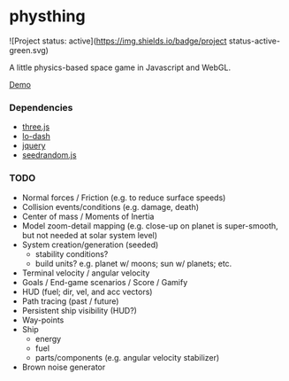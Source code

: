 physthing
=========

![Project status: active](https://img.shields.io/badge/project status-active-green.svg)

A little physics-based space game in Javascript and WebGL.

[Demo](https://jkiv.github.io/physthing/)

### Dependencies

* [three.js](https://threejs.org)
* [lo-dash](https://lodash.com/)
* [jquery](http://jquery.com/)
* [seedrandom.js](http://davidbau.com/encode/seedrandom.js)

### TODO

* Normal forces / Friction (e.g. to reduce surface speeds)
* Collision events/conditions (e.g. damage, death)
* Center of mass / Moments of Inertia
* Model zoom-detail mapping (e.g. close-up on planet is super-smooth, but not needed at solar system level)
* System creation/generation (seeded)
  *  stability conditions?
  *  build units? e.g. planet w/ moons; sun w/ planets; etc.
* Terminal velocity / angular velocity
* Goals / End-game scenarios / Score / Gamify
* HUD (fuel; dir, vel, and acc vectors)
* Path tracing (past / future)
* Persistent ship visibility (HUD?)
* Way-points
* Ship
  * energy
  * fuel
  * parts/components (e.g. angular velocity stabilizer)
* Brown noise generator
